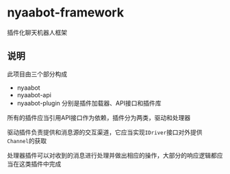# nyaabot-framework
插件化聊天机器人框架

## 说明
此项目由三个部分构成
- nyaabot
- nyaabot-api
- nyaabot-plugin
分别是插件加载器、API接口和插件库

所有的插件应当引用API接口作为依赖，插件分为两类，驱动和处理器

驱动插件负责提供和消息源的交互渠道，它应当实现`IDriver`接口对外提供`Channel`的获取

处理器插件可以对收到的消息进行处理并做出相应的操作，大部分的响应逻辑都应当在这类插件中完成